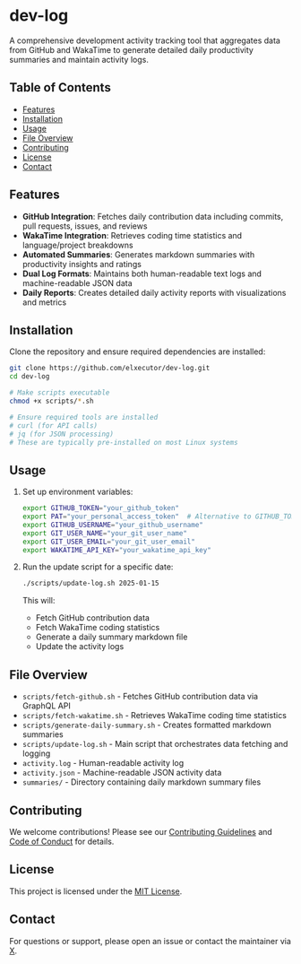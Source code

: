# dev-log

A comprehensive development activity tracking tool that aggregates data from GitHub and WakaTime to generate detailed daily productivity summaries and maintain activity logs.

## Table of Contents
- [Features](#features)
- [Installation](#installation)
- [Usage](#usage)
- [File Overview](#file-overview)
- [Contributing](#contributing)
- [License](#license)
- [Contact](#contact)

## Features
- **GitHub Integration**: Fetches daily contribution data including commits, pull requests, issues, and reviews
- **WakaTime Integration**: Retrieves coding time statistics and language/project breakdowns
- **Automated Summaries**: Generates markdown summaries with productivity insights and ratings
- **Dual Log Formats**: Maintains both human-readable text logs and machine-readable JSON data
- **Daily Reports**: Creates detailed daily activity reports with visualizations and metrics

## Installation
Clone the repository and ensure required dependencies are installed:

```bash
git clone https://github.com/elxecutor/dev-log.git
cd dev-log

# Make scripts executable
chmod +x scripts/*.sh

# Ensure required tools are installed
# curl (for API calls)
# jq (for JSON processing)
# These are typically pre-installed on most Linux systems
```

## Usage
1. Set up environment variables:
   ```bash
   export GITHUB_TOKEN="your_github_token"
   export PAT="your_personal_access_token"  # Alternative to GITHUB_TOKEN
   export GITHUB_USERNAME="your_github_username"
   export GIT_USER_NAME="your_git_user_name"
   export GIT_USER_EMAIL="your_git_user_email"
   export WAKATIME_API_KEY="your_wakatime_api_key"
   ```

2. Run the update script for a specific date:
   ```bash
   ./scripts/update-log.sh 2025-01-15
   ```

   This will:
   - Fetch GitHub contribution data
   - Fetch WakaTime coding statistics
   - Generate a daily summary markdown file
   - Update the activity logs

## File Overview
- `scripts/fetch-github.sh` - Fetches GitHub contribution data via GraphQL API
- `scripts/fetch-wakatime.sh` - Retrieves WakaTime coding time statistics
- `scripts/generate-daily-summary.sh` - Creates formatted markdown summaries
- `scripts/update-log.sh` - Main script that orchestrates data fetching and logging
- `activity.log` - Human-readable activity log
- `activity.json` - Machine-readable JSON activity data
- `summaries/` - Directory containing daily markdown summary files

## Contributing
We welcome contributions! Please see our [Contributing Guidelines](CONTRIBUTING.md) and [Code of Conduct](CODE_OF_CONDUCT.md) for details.

## License
This project is licensed under the [MIT License](LICENSE).

## Contact
For questions or support, please open an issue or contact the maintainer via [X](https://x.com/elxecutor/).
